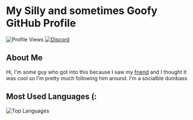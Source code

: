 # My Silly and sometimes Goofy GitHub Profile

![Profile Views](https://komarev.com/ghpvc/?username=SugnaXD)
[![Discord](https://img.shields.io/badge/Discord-YourUsername%231234-blue.svg)](https://discord.gg/your-discord-server)

## About Me

Hi, I'm some guy who got into this because I saw my [friend](https://github.com/Kathund) and I thought it was cool so I'm pretty much following him around.
I'm a socialble dumbass

## Most Used Languages (:

![Top Languages](https://github-readme-stats.vercel.app/api/top-langs/?username=SugnaXD)
